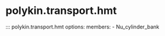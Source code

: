 # polykin.transport.hmt

::: polykin.transport.hmt
    options:
        members:
            - Nu_cylinder_bank

